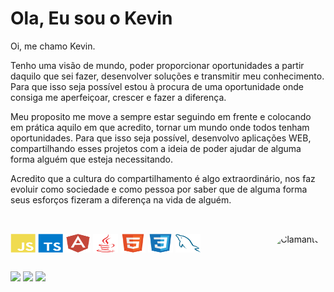 # Ola, Eu sou o Kevin 

<p>Oi, me chamo Kevin.</p> 
<p>Tenho uma visão de mundo, poder proporcionar oportunidades a partir daquilo que sei fazer, desenvolver soluções e transmitir meu conhecimento. Para que isso seja possível estou à procura de uma oportunidade onde consiga me aperfeiçoar, crescer e fazer a diferença. </p>
<p>Meu proposito me move a sempre estar seguindo em frente e colocando em prática aquilo em que acredito, tornar um mundo onde todos tenham oportunidades. Para que isso seja possível, desenvolvo aplicações WEB, compartilhando esses projetos com a ideia de poder ajudar de alguma forma alguém que esteja necessitando.</p>
<p>Acredito que a cultura do compartilhamento é algo extraordinário, nos faz evoluir como sociedade e como pessoa por saber que de alguma forma seus esforços fizeram a diferença na vida de alguém.</p>

  ##

<!--<div align="center">
  <a style="text-decoration: none;" href="https://github.com/Clamant96">
  <img height="180em" src="https://github-readme-stats.vercel.app/api?username=Clamant96&show_icons=true&theme=onedark&include_all_commits=true&count_private=true"/>
  <img height="180em" src="https://github-readme-stats.vercel.app/api/top-langs/?username=Clamant96&layout=compact&langs_count=7&theme=onedark"/>
  </a>
</div>-->
<div style="display: inline_block"><br>
  <img align="center" alt="Clamant96" height="30" width="40" src="https://raw.githubusercontent.com/devicons/devicon/master/icons/javascript/javascript-plain.svg">
  <img align="center" alt="Clamant96" height="30" width="40" src="https://raw.githubusercontent.com/devicons/devicon/master/icons/typescript/typescript-plain.svg">
  <img align="center" alt="Clamant96" height="30" width="40" src="https://raw.githubusercontent.com/devicons/devicon/master/icons/angularjs/angularjs-plain.svg">
  <img align="center" alt="Clamant96" height="30" width="40" src="https://raw.githubusercontent.com/devicons/devicon/master/icons/java/java-plain.svg">
  <img align="center" alt="Clamant96" height="30" width="40" src="https://raw.githubusercontent.com/devicons/devicon/master/icons/html5/html5-original.svg">
  <img align="center" alt="Clamant96" height="30" width="40" src="https://raw.githubusercontent.com/devicons/devicon/master/icons/css3/css3-original.svg">
  <img align="center" alt="Clamant96" height="30" width="40" src="https://raw.githubusercontent.com/devicons/devicon/master/icons/mysql/mysql-plain.svg">
  <img align="right" alt="Clamant96" height="150" style="border-radius:50px;" src="https://avatars.githubusercontent.com/u/49625082?v=4?width=676&height=676">
</div>
  
  ##
 
<div> 
  <a href="https://www.youtube.com/channel/UCUWHuhvyOzq75xYIoP0e-nw" target="_blank"><img src="https://img.shields.io/badge/YouTube-FF0000?style=for-the-badge&logo=youtube&logoColor=white" target="_blank"></a>
  <a href="https://www.instagram.com/kevin.helpconnect/" target="_blank"><img src="https://img.shields.io/badge/-Instagram-%23E4405F?style=for-the-badge&logo=instagram&logoColor=white" target="_blank"></a>
  <a href="https://www.linkedin.com/in/kevin-neri" target="_blank"><img src="https://img.shields.io/badge/-LinkedIn-%230077B5?style=for-the-badge&logo=linkedin&logoColor=white" target="_blank"></a> 
</div>

